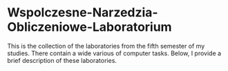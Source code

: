 # Wspolczesne-Narzedzia-Obliczeniowe-Laboratorium

This is the collection of the laboratories from the fifth semester of my studies. There contain a wide various of computer tasks. Below, I provide a brief description of these laboratories.





